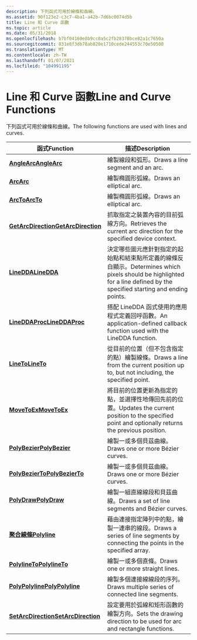 ```yaml
---
description: 下列函式可用於線條和曲線。
ms.assetid: 90f123e2-c3c7-4ba1-a42b-7d6bc0074d5b
title: Line 和 Curve 函數
ms.topic: article
ms.date: 05/31/2018
ms.openlocfilehash: b7bf04160e8b9cc0a5c2fb28378bce82a1c7650a
ms.sourcegitcommit: 831e8f3db78ab820e1710cede244553c70e50500
ms.translationtype: MT
ms.contentlocale: zh-TW
ms.lasthandoff: 01/07/2021
ms.locfileid: "104991195"
---
```

# <a name="line-and-curve-functions"></a><span data-ttu-id="6758c-103">Line 和 Curve 函數</span><span class="sxs-lookup"><span data-stu-id="6758c-103">Line and Curve Functions</span></span>

<span data-ttu-id="6758c-104">下列函式可用於線條和曲線。</span><span class="sxs-lookup"><span data-stu-id="6758c-104">The following functions are used with lines and curves.</span></span>



| <span data-ttu-id="6758c-105">函式</span><span class="sxs-lookup"><span data-stu-id="6758c-105">Function</span></span>                                   | <span data-ttu-id="6758c-106">描述</span><span class="sxs-lookup"><span data-stu-id="6758c-106">Description</span></span>                                                                                                   |
|--------------------------------------------|---------------------------------------------------------------------------------------------------------------|
| [<span data-ttu-id="6758c-107">**AngleArc**</span><span class="sxs-lookup"><span data-stu-id="6758c-107">**AngleArc**</span></span>](/windows/desktop/api/Wingdi/nf-wingdi-anglearc)               | <span data-ttu-id="6758c-108">繪製線段和弧形。</span><span class="sxs-lookup"><span data-stu-id="6758c-108">Draws a line segment and an arc.</span></span>                                                                              |
| [<span data-ttu-id="6758c-109">**Arc**</span><span class="sxs-lookup"><span data-stu-id="6758c-109">**Arc**</span></span>](/windows/desktop/api/Wingdi/nf-wingdi-arc)                         | <span data-ttu-id="6758c-110">繪製橢圓形弧線。</span><span class="sxs-lookup"><span data-stu-id="6758c-110">Draws an elliptical arc.</span></span>                                                                                      |
| [<span data-ttu-id="6758c-111">**ArcTo**</span><span class="sxs-lookup"><span data-stu-id="6758c-111">**ArcTo**</span></span>](/windows/desktop/api/Wingdi/nf-wingdi-arcto)                     | <span data-ttu-id="6758c-112">繪製橢圓形弧線。</span><span class="sxs-lookup"><span data-stu-id="6758c-112">Draws an elliptical arc.</span></span>                                                                                      |
| [<span data-ttu-id="6758c-113">**GetArcDirection**</span><span class="sxs-lookup"><span data-stu-id="6758c-113">**GetArcDirection**</span></span>](/windows/desktop/api/Wingdi/nf-wingdi-getarcdirection) | <span data-ttu-id="6758c-114">抓取指定之裝置內容的目前弧線方向。</span><span class="sxs-lookup"><span data-stu-id="6758c-114">Retrieves the current arc direction for the specified device context.</span></span>                                         |
| [<span data-ttu-id="6758c-115">**LineDDA**</span><span class="sxs-lookup"><span data-stu-id="6758c-115">**LineDDA**</span></span>](/windows/desktop/api/Wingdi/nf-wingdi-linedda)                 | <span data-ttu-id="6758c-116">決定哪些圖元應針對指定的起始點和結束點所定義的線條反白顯示。</span><span class="sxs-lookup"><span data-stu-id="6758c-116">Determines which pixels should be highlighted for a line defined by the specified starting and ending points.</span></span> |
| [<span data-ttu-id="6758c-117">**LineDDAProc**</span><span class="sxs-lookup"><span data-stu-id="6758c-117">**LineDDAProc**</span></span>](/windows/desktop/api/Wingdi/nc-wingdi-lineddaproc)         | <span data-ttu-id="6758c-118">搭配 LineDDA 函式使用的應用程式定義回呼函數。</span><span class="sxs-lookup"><span data-stu-id="6758c-118">An application-defined callback function used with the LineDDA function.</span></span>                                      |
| [<span data-ttu-id="6758c-119">**LineTo**</span><span class="sxs-lookup"><span data-stu-id="6758c-119">**LineTo**</span></span>](/windows/desktop/api/Wingdi/nf-wingdi-lineto)                   | <span data-ttu-id="6758c-120">從目前的位置（但不包含指定的點）繪製線條。</span><span class="sxs-lookup"><span data-stu-id="6758c-120">Draws a line from the current position up to, but not including, the specified point.</span></span>                         |
| [<span data-ttu-id="6758c-121">**MoveToEx**</span><span class="sxs-lookup"><span data-stu-id="6758c-121">**MoveToEx**</span></span>](/windows/desktop/api/Wingdi/nf-wingdi-movetoex)               | <span data-ttu-id="6758c-122">將目前的位置更新為指定的點，並選擇性地傳回先前的位置。</span><span class="sxs-lookup"><span data-stu-id="6758c-122">Updates the current position to the specified point and optionally returns the previous position.</span></span>             |
| [<span data-ttu-id="6758c-123">**PolyBezier**</span><span class="sxs-lookup"><span data-stu-id="6758c-123">**PolyBezier**</span></span>](/windows/desktop/api/Wingdi/nf-wingdi-polybezier)           | <span data-ttu-id="6758c-124">繪製一或多個貝茲曲線。</span><span class="sxs-lookup"><span data-stu-id="6758c-124">Draws one or more Bézier curves.</span></span>                                                                              |
| [<span data-ttu-id="6758c-125">**PolyBezierTo**</span><span class="sxs-lookup"><span data-stu-id="6758c-125">**PolyBezierTo**</span></span>](/windows/desktop/api/Wingdi/nf-wingdi-polybezierto)       | <span data-ttu-id="6758c-126">繪製一或多個貝茲曲線。</span><span class="sxs-lookup"><span data-stu-id="6758c-126">Draws one or more Bézier curves.</span></span>                                                                              |
| [<span data-ttu-id="6758c-127">**PolyDraw**</span><span class="sxs-lookup"><span data-stu-id="6758c-127">**PolyDraw**</span></span>](/windows/desktop/api/Wingdi/nf-wingdi-polydraw)               | <span data-ttu-id="6758c-128">繪製一組直線線段和貝茲曲線。</span><span class="sxs-lookup"><span data-stu-id="6758c-128">Draws a set of line segments and Bézier curves.</span></span>                                                               |
| [<span data-ttu-id="6758c-129">**聚合線條**</span><span class="sxs-lookup"><span data-stu-id="6758c-129">**Polyline**</span></span>](/windows/desktop/api/Wingdi/nf-wingdi-polyline)               | <span data-ttu-id="6758c-130">藉由連接指定陣列中的點，繪製一連串的線段。</span><span class="sxs-lookup"><span data-stu-id="6758c-130">Draws a series of line segments by connecting the points in the specified array.</span></span>                              |
| [<span data-ttu-id="6758c-131">**PolylineTo**</span><span class="sxs-lookup"><span data-stu-id="6758c-131">**PolylineTo**</span></span>](/windows/desktop/api/Wingdi/nf-wingdi-polylineto)           | <span data-ttu-id="6758c-132">繪製一或多個直條。</span><span class="sxs-lookup"><span data-stu-id="6758c-132">Draws one or more straight lines.</span></span>                                                                             |
| [<span data-ttu-id="6758c-133">**PolyPolyline**</span><span class="sxs-lookup"><span data-stu-id="6758c-133">**PolyPolyline**</span></span>](/windows/desktop/api/Wingdi/nf-wingdi-polypolyline)       | <span data-ttu-id="6758c-134">繪製多個連接線線段的序列。</span><span class="sxs-lookup"><span data-stu-id="6758c-134">Draws multiple series of connected line segments.</span></span>                                                             |
| [<span data-ttu-id="6758c-135">**SetArcDirection**</span><span class="sxs-lookup"><span data-stu-id="6758c-135">**SetArcDirection**</span></span>](/windows/desktop/api/Wingdi/nf-wingdi-setarcdirection) | <span data-ttu-id="6758c-136">設定要用於弧線和矩形函數的繪製方向。</span><span class="sxs-lookup"><span data-stu-id="6758c-136">Sets the drawing direction to be used for arc and rectangle functions.</span></span>                                        |



 

 

 




